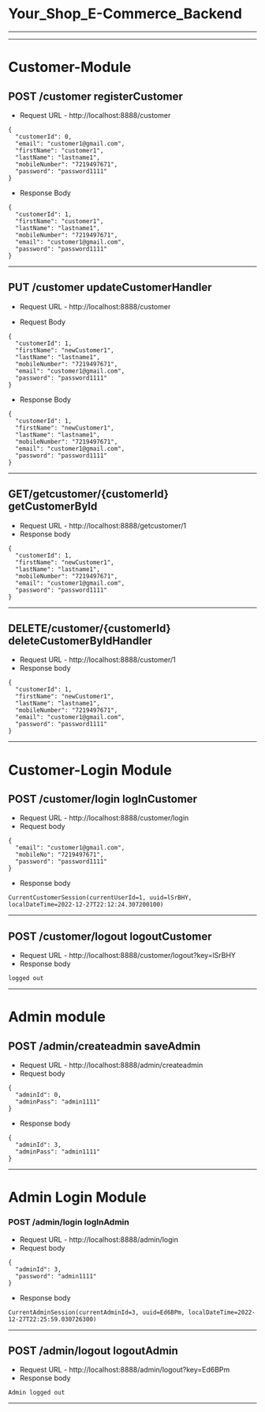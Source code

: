 # Your_Shop_E-Commerce_Backend

---
---
# Customer-Module

## POST ​/customer registerCustomer
- Request URL - http://localhost:8888/customer

```
{
  "customerId": 0,
  "email": "customer1@gmail.com",
  "firstName": "customer1",
  "lastName": "lastname1",
  "mobileNumber": "7219497671",
  "password": "password1111"
}
```
- Response Body
```
{
  "customerId": 1,
  "firstName": "customer1",
  "lastName": "lastname1",
  "mobileNumber": "7219497671",
  "email": "customer1@gmail.com",
  "password": "password1111"
}
```
---
## PUT ​/customer updateCustomerHandler
- Request URL - http://localhost:8888/customer

- Request Body
```
{
  "customerId": 1,
  "firstName": "newCustomer1",
  "lastName": "lastname1",
  "mobileNumber": "7219497671",
  "email": "customer1@gmail.com",
  "password": "password1111"
}
```
- Response Body
```
{
  "customerId": 1,
  "firstName": "newCustomer1",
  "lastName": "lastname1",
  "mobileNumber": "7219497671",
  "email": "customer1@gmail.com",
  "password": "password1111"
}
```
---
## GET ​/getcustomer​/{customerId} getCustomerById
- Request URL - http://localhost:8888/getcustomer/1
- Response body
```
{
  "customerId": 1,
  "firstName": "newCustomer1",
  "lastName": "lastname1",
  "mobileNumber": "7219497671",
  "email": "customer1@gmail.com",
  "password": "password1111"
}
```
---
## DELETE ​/customer​/{customerId} deleteCustomerByIdHandler
- Request URL - http://localhost:8888/customer/1
- Response body


```
{
  "customerId": 1,
  "firstName": "newCustomer1",
  "lastName": "lastname1",
  "mobileNumber": "7219497671",
  "email": "customer1@gmail.com",
  "password": "password1111"
}
```
---
# Customer-Login Module

## POST ​/customer​/login logInCustomer
- Request URL - http://localhost:8888/customer/login
- Request body
```
{
  "email": "customer1@gmail.com",
  "mobileNo": "7219497671",
  "password": "password1111"
}
```
- Response body
```
CurrentCustomerSession(currentUserId=1, uuid=lSrBHY, localDateTime=2022-12-27T22:12:24.307200100)
```
---
## POST ​/customer​/logout logoutCustomer
- Request URL - http://localhost:8888/customer/logout?key=lSrBHY
- Response body 
```
logged out
```
---

# Admin module 

## POST /admin​/createadmin saveAdmin
- Request URL - http://localhost:8888/admin/createadmin
- Request body
```
{
  "adminId": 0,
  "adminPass": "admin1111"
}
```
- Response body
```
{
  "adminId": 3,
  "adminPass": "admin1111"
}
```
---

# Admin Login Module

### POST ​/admin​/login logInAdmin
- Request URL - http://localhost:8888/admin/login
- Request body
```
{
  "adminId": 3,
  "password": "admin1111"
}
```
- Response body
```
CurrentAdminSession(currentAdminId=3, uuid=Ed6BPm, localDateTime=2022-12-27T22:25:59.030726300)
```
---

## POST ​/admin​/logout logoutAdmin
- Request URL - http://localhost:8888/admin/logout?key=Ed6BPm
- Response body
```
Admin logged out
```
---